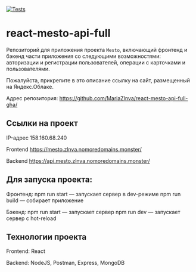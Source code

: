 [![Tests](https://github.com/yandex-praktikum/react-mesto-api-full-gha/actions/workflows/tests.yml/badge.svg)](https://github.com/yandex-praktikum/react-mesto-api-full-gha/actions/workflows/tests.yml)
# react-mesto-api-full
Репозиторий для приложения проекта `Mesto`, включающий фронтенд и бэкенд части приложения со следующими возможностями: авторизации и регистрации пользователей, операции с карточками и пользователями.
  
Пожалуйста, прикрепите в это описание ссылку на сайт, размещенный на Яндекс.Облаке.

Адрес репозитория: https://github.com/MariaZlnva/react-mesto-api-full-gha/

## Ссылки на проект

IP-адрес 158.160.68.240

Frontend https://mesto.zlnva.nomoredomains.monster/

Backend https://api.mesto.zlnva.nomoredomains.monster/

## Для запуска проекта:

Фронтенд:
npm run start — запускает сервер в dev-режиме
npm run build — собирает приложение

Бэкенд:
npm run start — запускает сервер
npm run dev — запускает сервер с hot-reload


## Технологии проекта

Frontend: React

Backend: NodeJS, Postman, Express, MongoDB